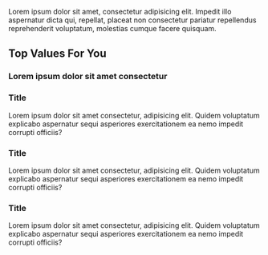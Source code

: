 
Lorem ipsum dolor sit amet, consectetur adipisicing elit. Impedit illo aspernatur dicta qui, repellat, placeat non consectetur pariatur repellendus reprehenderit voluptatum, molestias cumque facere quisquam.

## Top Values For You
### Lorem ipsum dolor sit amet consectetur

### Title
Lorem ipsum dolor sit amet consectetur, adipisicing elit. Quidem voluptatum explicabo aspernatur sequi asperiores exercitationem ea nemo impedit corrupti officiis?

### Title
Lorem ipsum dolor sit amet consectetur, adipisicing elit. Quidem voluptatum explicabo aspernatur sequi asperiores exercitationem ea nemo impedit corrupti officiis?

### Title
Lorem ipsum dolor sit amet consectetur, adipisicing elit. Quidem voluptatum explicabo aspernatur sequi asperiores exercitationem ea nemo impedit corrupti officiis?